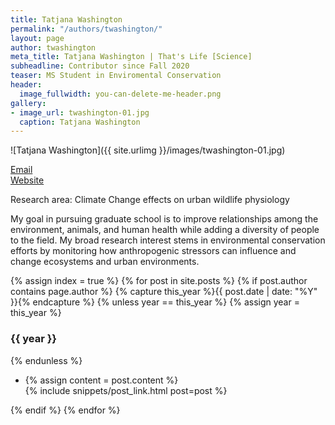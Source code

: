 ```yaml
---
title: Tatjana Washington
permalink: "/authors/twashington/"
layout: page
author: twashington
meta_title: Tatjana Washington | That's Life [Science]
subheadline: Contributor since Fall 2020
teaser: MS Student in Enviromental Conservation
header:
  image_fullwidth: you-can-delete-me-header.png
gallery:
- image_url: twashington-01.jpg
  caption: Tatjana Washington
---
```


![Tatjana Washington]({{ site.urlimg }}/images/twashington-01.jpg)<br>

[Email](mailto:tatjanawashi@umass.edu)<br>
[Website](http://amyvhstrauss.com)<br>

Research area: Climate Change effects on urban wildlife physiology

My goal in pursuing graduate school is to improve relationships among the environment, animals, and human health while adding a diversity of people to the field. My broad research interest stems in environmental conservation efforts by monitoring how anthropogenic stressors can influence and change ecosystems and urban environments.

{% assign index = true %}
{% for post in site.posts %}
{% if post.author contains page.author %}
{% capture this_year %}{{ post.date | date: "%Y" }}{% endcapture %}
{% unless year == this_year %}
{% assign year = this_year %}
<h3>{{ year }}</h3>
{% endunless %}
<ul style="list-style-type:disc">
 <li> 
 {% assign content = post.content %} 
 <article>
 {% include snippets/post_link.html post=post %}
 </article>
 </li>
</ul>
{% endif %}
{% endfor %}
